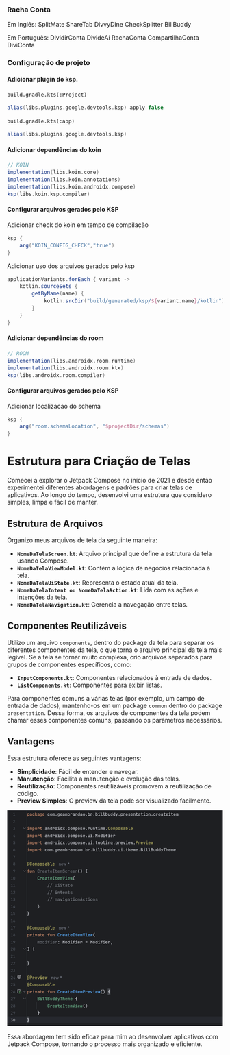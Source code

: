 ### Racha Conta
Em Inglês:
SplitMate
ShareTab
DivvyDine
CheckSplitter
BillBuddy

Em Português:
DividirConta
DivideAí
RachaConta
CompartilhaConta
DiviConta

### Configuração de projeto

#### Adicionar plugin do ksp.
``build.gradle.kts(:Project)``
```groovy
alias(libs.plugins.google.devtools.ksp) apply false
```

``build.gradle.kts(:app)``
````groovy 
alias(libs.plugins.google.devtools.ksp)
````

#### Adicionar dependências do koin
````groovy
// KOIN
implementation(libs.koin.core)
implementation(libs.koin.annotations)
implementation(libs.koin.androidx.compose)
ksp(libs.koin.ksp.compiler)
````

#### Configurar arquivos gerados pelo KSP
Adicionar check do koin em tempo de compilação
````groovy
ksp {
    arg("KOIN_CONFIG_CHECK","true")
}
````
Adicionar uso dos arquivos gerados pelo ksp
```groovy
applicationVariants.forEach { variant ->
    kotlin.sourceSets {
        getByName(name) {
            kotlin.srcDir("build/generated/ksp/${variant.name}/kotlin")
        }
    }
}
```

#### Adicionar dependências do room
````groovy
// ROOM
implementation(libs.androidx.room.runtime)
implementation(libs.androidx.room.ktx)
ksp(libs.androidx.room.compiler)
````
#### Configurar arquivos gerados pelo KSP
Adicionar localizacao do schema
````groovy
ksp {
    arg("room.schemaLocation", "$projectDir/schemas")
}
````

# Estrutura para Criação de Telas

Comecei a explorar o Jetpack Compose no início de 2021 e desde então experimentei diferentes abordagens e padrões para criar telas de aplicativos. Ao longo do tempo, desenvolvi uma estrutura que considero simples, limpa e fácil de manter.

## Estrutura de Arquivos

Organizo meus arquivos de tela da seguinte maneira:

- **`NomeDaTelaScreen.kt`**: Arquivo principal que define a estrutura da tela usando Compose.
- **`NomeDaTelaViewModel.kt`**: Contém a lógica de negócios relacionada à tela.
- **`NomeDaTelaUiState.kt`**: Representa o estado atual da tela.
- **`NomeDaTelaIntent ou NomeDaTelaAction.kt`**: Lida com as ações e intenções da tela.
- **`NomeDaTelaNavigation.kt`**: Gerencia a navegação entre telas.

## Componentes Reutilizáveis

Utilizo um arquivo `components`, dentro do package da tela para separar os diferentes componentes da tela, o que torna o arquivo principal da tela mais legível. Se a tela se tornar muito complexa, crio arquivos separados para grupos de componentes específicos, como:

- **`InputComponents.kt`**: Componentes relacionados à entrada de dados.
- **`ListComponents.kt`**: Componentes para exibir listas.

Para componentes comuns a várias telas (por exemplo, um campo de entrada de dados), mantenho-os em um package `common` dentro do package `presentation`. Dessa forma, os arquivos de componentes da tela podem chamar esses componentes comuns, passando os parâmetros necessários.

## Vantagens

Essa estrutura oferece as seguintes vantagens:

- **Simplicidade**: Fácil de entender e navegar.
- **Manutenção**: Facilita a manutenção e evolução das telas.
- **Reutilização**: Componentes reutilizáveis promovem a reutilização de código.
- **Preview Simples**: O preview da tela pode ser visualizado facilmente.

![Exemplo de Estrutura de Tela](docs/compose_screen_pattern.png)

Essa abordagem tem sido eficaz para mim ao desenvolver aplicativos com Jetpack Compose, tornando o processo mais organizado e eficiente.




 